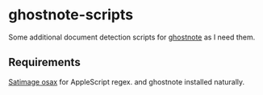 # ghostnote-scripts
Some additional document detection scripts for [ghostnote](http://www.ghostnoteapp.com/) as I need them.

## Requirements
[Satimage osax](http://www.satimage.fr/software/en/downloads/downloads_companion_osaxen.html) for AppleScript regex.
and ghostnote installed naturally.




